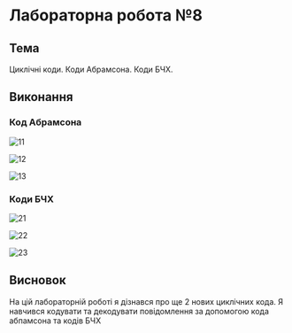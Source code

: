 # Лабораторна робота №8

## Тема

Циклічні коди. Коди Абрамсона. Коди БЧХ.

## Виконання

### Код Абрамсона

![11](assets/11.png)

![12](assets/12.png)

![13](assets/13.png)

### Коди БЧХ

![21](assets/21.png)

![22](assets/22.png)

![23](assets/23.png)

## Висновок

На цій лабораторній роботі я дізнався про ще 2 нових циклічних кода. Я навчився кодувати та декодувати повідомлення за допомогою кода абпамсона та кодів БЧХ